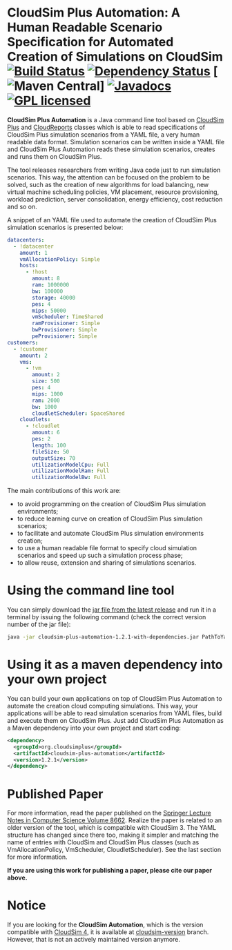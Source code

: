 # CloudSim Plus Automation: A Human Readable Scenario Specification for Automated Creation of Simulations on CloudSim [![Build Status](https://travis-ci.org/manoelcampos/cloudsim-plus-automation.png?branch=master)](https://travis-ci.org/manoelcampos/cloudsim-plus-automation) [![Dependency Status](https://www.versioneye.com/user/projects/58aeeecd0693850016ef1ed8/badge.svg?style=rounded-square)](https://www.versioneye.com/user/projects/58aeeecd0693850016ef1ed8) [![Maven Central](https://maven-badges.herokuapp.com/maven-central/org.cloudsimplus/cloudsim-plus-automation/badge.svg)] [![Javadocs](https://www.javadoc.io/badge/org.cloudsimplus/cloudsim-plus-automation.svg)](https://www.javadoc.io/doc/org.cloudsimplus/cloudsim-plus-automation) [![GPL licensed](https://img.shields.io/badge/license-GPL-blue.svg)](http://www.gnu.org/licenses/gpl-3.0)

**CloudSim Plus Automation** is a Java command line tool based on [CloudSim Plus](http://cloudsimplus.org) and [CloudReports](https://github.com/thiagotts/CloudReports) classes which is able to read specifications of CloudSim Plus simulation scenarios from a YAML file, a very human readable data format. Simulation scenarios can be written inside a YAML file and CloudSim Plus Automation reads these simulation scenarios, creates and runs them on CloudSim Plus.  

The tool releases researchers from writing Java code just to run simulation scenarios. This way, the attention can be focused on the problem to be solved, such as the creation of new algorithms for load balancing, new virtual machine scheduling policies, VM placement, resource provisioning, workload prediction, server consolidation, energy efficiency, cost reduction and so on. 

A snippet of an YAML file used to automate the creation of CloudSim Plus simulation scenarios is presented below:

```yml
datacenters:
  - !datacenter
    amount: 1
    vmAllocationPolicy: Simple
    hosts:
      - !host
        amount: 8
        ram: 1000000
        bw: 100000
        storage: 40000
        pes: 4
        mips: 50000
        vmScheduler: TimeShared
        ramProvisioner: Simple
        bwProvisioner: Simple
        peProvisioner: Simple
customers:
  - !customer
    amount: 2
    vms:
      - !vm
        amount: 2
        size: 500
        pes: 4
        mips: 1000
        ram: 2000
        bw: 1000
        cloudletScheduler: SpaceShared
    cloudlets:
      - !cloudlet
        amount: 6
        pes: 2
        length: 100
        fileSize: 50
        outputSize: 70
        utilizationModelCpu: Full
        utilizationModelRam: Full
        utilizationModelBw: Full
```

The main contributions of this work are:

- to avoid programming on the creation of CloudSim Plus simulation environments;
- to reduce learning curve on creation of CloudSim Plus simulation scenarios;
- to facilitate and automate CloudSim Plus simulation environments creation;
- to use a human readable file format to specify cloud simulation scenarios and speed up such a simulation process phase;
- to allow reuse, extension and sharing of simulations scenarios.

# Using the command line tool 

You can simply download the [jar file from the latest release](https://github.com/manoelcampos/cloudsim-plus-automation/releases/latest) and run it in a terminal
by issuing the following command (check the correct version number of the jar file):

```bash
java -jar cloudsim-plus-automation-1.2.1-with-dependencies.jar PathToYamlSimulationScenarioFile
```

# Using it as a maven dependency into your own project
You can build your own applications on top of CloudSim Plus Automation to automate the creation cloud computing simulations.
This way, your applications will be able to read simulation scenarios from YAML files, build and execute them on CloudSim Plus.
Just add CloudSim Plus Automation as a Maven dependency into your own project and start coding:

```xml
<dependency>
  <groupId>org.cloudsimplus</groupId>
  <artifactId>cloudsim-plus-automation</artifactId>
  <version>1.2.1</version>
</dependency>
```

# Published Paper

For more information, read the paper published on the [Springer Lecture Notes in Computer Science Volume 8662](http://doi.org/10.1007/978-3-319-11167-4_34). Realize the paper is related to an older version of the tool, which is compatible with CloudSim 3. 
The YAML structure has changed since there too, making it simpler and matching the name of entries with CloudSim and CloudSim Plus classes (such as VmAllocationPolicy, VmScheduler, CloudletScheduler). See the last section for more information.

**If you are using this work for publishing a paper, please cite our paper above.**

# Notice

If you are looking for the **CloudSim Automation**, which is the version compatible with [CloudSim 4](http://github.com/Cloudslab/cloudsim), it is available at [cloudsim-version](https://github.com/manoelcampos/cloudsim-plus-automation/tree/cloudsim-version) branch. However, that is not an actively maintained version anymore.
